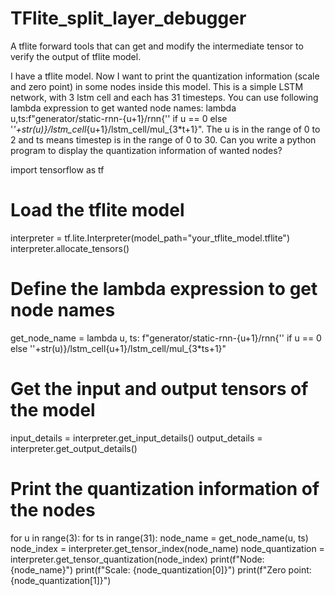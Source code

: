 # TFlite_split_layer_debugger
A tflite forward tools that can get and modify the intermediate tensor to verify the output of tflite model.


I have a tflite model. Now I want to print the quantization information (scale and zero point) in some nodes inside this model. This is a simple LSTM network, with 3 lstm cell and each has 31 timesteps. You can use following lambda expression to get wanted node names: lambda u,ts:f"generator/static-rnn-{u+1}/rnn{'' if u == 0 else '_'+str(u)}/lstm_cell_{u+1}/lstm_cell/mul_{3*t+1}". The u is in the range of 0 to 2 and ts means timestep is in the range of 0 to 30. Can you write a python program to display the quantization information of wanted nodes?

import tensorflow as tf

# Load the tflite model
interpreter = tf.lite.Interpreter(model_path="your_tflite_model.tflite")
interpreter.allocate_tensors()

# Define the lambda expression to get node names
get_node_name = lambda u, ts: f"generator/static-rnn-{u+1}/rnn{'' if u == 0 else ''+str(u)}/lstm_cell{u+1}/lstm_cell/mul_{3*ts+1}"

# Get the input and output tensors of the model
input_details = interpreter.get_input_details()
output_details = interpreter.get_output_details()

# Print the quantization information of the nodes
for u in range(3):
    for ts in range(31):
        node_name = get_node_name(u, ts)
        node_index = interpreter.get_tensor_index(node_name)
        node_quantization = interpreter.get_tensor_quantization(node_index)
        print(f"Node: {node_name}")
        print(f"Scale: {node_quantization[0]}")
        print(f"Zero point: {node_quantization[1]}")
